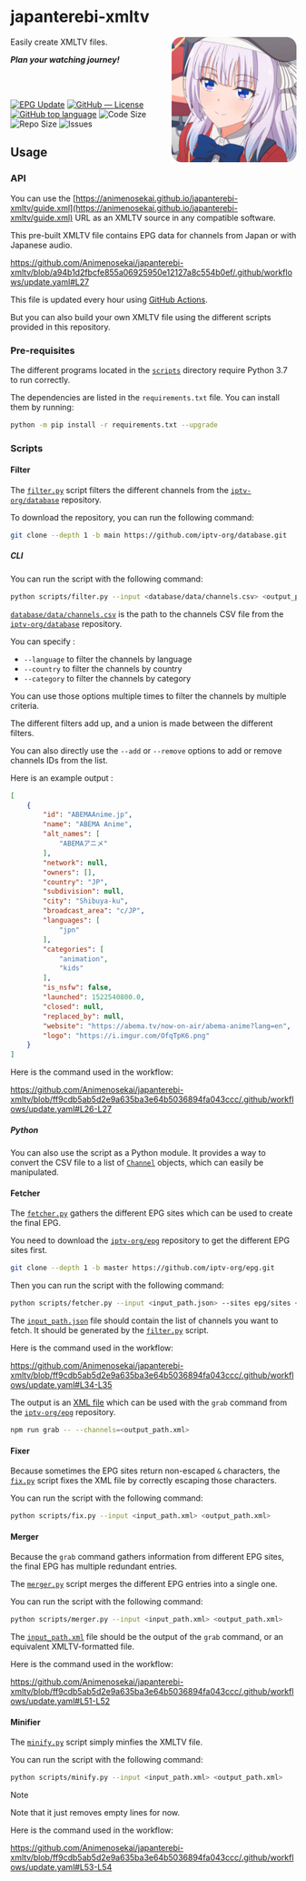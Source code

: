 # japanterebi-xmltv


<img src="./assets/sakayanagi_rounded.png" alt="Sakayanagi" align="right" height="220px">

Easily create XMLTV files.

***Plan your watching journey!***

<br>
<br>

[![EPG Update](https://github.com/Animenosekai/japanterebi-xmltv/actions/workflows/update.yaml/badge.svg)](https://github.com/Animenosekai/japanterebi-xmltv/actions/workflows/update.yaml)
[![GitHub — License](https://img.shields.io/github/license/Animenosekai/japanterebi-xmltv)](https://github.com/Animenosekai/japanterebi-xmltv/blob/master/LICENSE)
[![GitHub top language](https://img.shields.io/github/languages/top/Animenosekai/japanterebi-xmltv)](https://github.com/Animenosekai/japanterebi-xmltv)
![Code Size](https://img.shields.io/github/languages/code-size/Animenosekai/japanterebi-xmltv)
![Repo Size](https://img.shields.io/github/repo-size/Animenosekai/japanterebi-xmltv)
![Issues](https://img.shields.io/github/issues/Animenosekai/japanterebi-xmltv)

## Usage

### API

You can use the [https://animenosekai.github.io/japanterebi-xmltv/guide.xml](https://animenosekai.github.io/japanterebi-xmltv/guide.xml) URL as an XMLTV source in any compatible software.

This pre-built XMLTV file contains EPG data for channels from Japan or with Japanese audio.

<https://github.com/Animenosekai/japanterebi-xmltv/blob/a94b1d2fbcfe855a06925950e12127a8c554b0ef/.github/workflows/update.yaml#L27>

This file is updated every hour using [GitHub Actions](https://github.com/Animenosekai/japanterebi-xmltv/actions/workflows/update.yaml).

But you can also build your own XMLTV file using the different scripts provided in this repository.

### Pre-requisites

The different programs located in the [`scripts`](./scripts/) directory require Python 3.7 to run correctly.

The dependencies are listed in the `requirements.txt` file. You can install them by running:

```bash
python -m pip install -r requirements.txt --upgrade
```

### Scripts

#### Filter

The [`filter.py`](./scripts/filter.py) script filters the different channels from the [`iptv-org/database`](https://github.com/iptv-org/database) repository.

To download the repository, you can run the following command:

```bash
git clone --depth 1 -b main https://github.com/iptv-org/database.git
```

##### CLI

You can run the script with the following command:

```bash
python scripts/filter.py --input <database/data/channels.csv> <output_path.json>
```

[`database/data/channels.csv`](https://github.com/iptv-org/database/blob/master/data/channels.csv) is the path to the channels CSV file from the [`iptv-org/database`](https://github.com/iptv-org/database) repository.

You can specify :

- `--language` to filter the channels by language
- `--country` to filter the channels by country
- `--category` to filter the channels by category

You can use those options multiple times to filter the channels by multiple criteria.

The different filters add up, and a union is made between the different filters.

You can also directly use the `--add` or `--remove` options to add or remove channels IDs from the list.

Here is an example output :

```json
[
    {
        "id": "ABEMAAnime.jp",
        "name": "ABEMA Anime",
        "alt_names": [
            "ABEMAアニメ"
        ],
        "network": null,
        "owners": [],
        "country": "JP",
        "subdivision": null,
        "city": "Shibuya-ku",
        "broadcast_area": "c/JP",
        "languages": [
            "jpn"
        ],
        "categories": [
            "animation",
            "kids"
        ],
        "is_nsfw": false,
        "launched": 1522540800.0,
        "closed": null,
        "replaced_by": null,
        "website": "https://abema.tv/now-on-air/abema-anime?lang=en",
        "logo": "https://i.imgur.com/OfqTpK6.png"
    }
]
```

Here is the command used in the workflow:

<https://github.com/Animenosekai/japanterebi-xmltv/blob/ff9cdb5ab5d2e9a635ba3e64b5036894fa043ccc/.github/workflows/update.yaml#L26-L27>

##### Python

You can also use the script as a Python module. It provides a way to convert the CSV file to a list of [`Channel`](./scripts/model.py) objects, which can easily be manipulated.

#### Fetcher

The [`fetcher.py`](./scripts/fetcher.py) gathers the different EPG sites which can be used to create the final EPG.

You need to download the [`iptv-org/epg`](https://github.com/iptv-org/epg) repository to get the different EPG sites first.

```bash
git clone --depth 1 -b master https://github.com/iptv-org/epg.git
```

Then you can run the script with the following command:

```bash
python scripts/fetcher.py --input <input_path.json> --sites epg/sites <output_path.xml>
```

The [`input_path.json`](./channels.json) file should contain the list of channels you want to fetch. It should be generated by the [`filter.py`](#filter) script.

Here is the command used in the workflow:

<https://github.com/Animenosekai/japanterebi-xmltv/blob/ff9cdb5ab5d2e9a635ba3e64b5036894fa043ccc/.github/workflows/update.yaml#L34-L35>

The output is an [XML file](./japanterebi.channels.xml) which can be used with the `grab` command from the [`iptv-org/epg`](https://github.com/iptv-org/epg) repository.

```bash
npm run grab -- --channels=<output_path.xml>
```

#### Fixer

Because sometimes the EPG sites return non-escaped `&` characters, the [`fix.py`](./scripts/fix.py) script fixes the XML file by correctly escaping those characters.

You can run the script with the following command:

```bash
python scripts/fix.py --input <input_path.xml> <output_path.xml>
```

#### Merger

Because the `grab` command gathers information from different EPG sites, the final EPG has multiple redundant entries.

The [`merger.py`](./scripts/merger.py) script merges the different EPG entries into a single one.

You can run the script with the following command:

```bash
python scripts/merger.py --input <input_path.xml> <output_path.xml>
```

The [`input_path.xml`](./guide.xml) file should be the output of the `grab` command, or an equivalent XMLTV-formatted file.

Here is the command used in the workflow:

<https://github.com/Animenosekai/japanterebi-xmltv/blob/ff9cdb5ab5d2e9a635ba3e64b5036894fa043ccc/.github/workflows/update.yaml#L51-L52>

#### Minifier

The [`minify.py`](./scripts/minify.py) script simply minfies the XMLTV file.

You can run the script with the following command:

```bash
python scripts/minify.py --input <input_path.xml> <output_path.xml>
```

> [!NOTE]
> Note that it just removes empty lines for now.

Here is the command used in the workflow:

<https://github.com/Animenosekai/japanterebi-xmltv/blob/ff9cdb5ab5d2e9a635ba3e64b5036894fa043ccc/.github/workflows/update.yaml#L53-L54>
